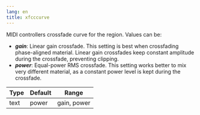 ```yaml
---
lang: en
title: xfcccurve
---
```

MIDI controllers crossfade curve for the region. Values can be:

- ***gain***: Linear gain crossfade. This setting is best when crossfading
            phase-aligned material. Linear gain crossfades keep constant
            amplitude during the crossfade, preventing clipping.
- ***power***: Equal-power RMS crossfade. This setting works better to mix very
            different material, as a constant power level
            is kept during the crossfade.

| Type | Default | Range       |
| ---  | ---     | ---         |
| text | power   | gain, power |
